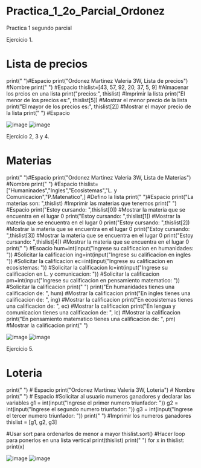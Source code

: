 # Practica_1_2o_Parcial_Ordonez
Practica 1 segundo parcial

Ejercicio 1.
# Lista de precios
print(" ")#Espacio
print("Ordonez Martinez Valeria 3W, Lista de precios") #Nombre
print(" ") #Espacio
thislist=[43, 57, 92, 20, 37, 5, 9] #Almacenar los prcios en una lista
print("precios:", thislist) #Imprimir la lista
print("El menor de los precios es:", thislist[5]) #Mostrar el menor precio de la lista
print("El mayor de los precios es:", thislist[2]) #Mostrar el mayor precio de la lista
print(" ") #Espacio

![image](https://github.com/user-attachments/assets/6bde1b8b-20ae-4423-b442-ebfea12380b3)
![image](https://github.com/user-attachments/assets/2ee54edb-4878-45c2-9ab8-6ad9c254b811)

Ejercicio 2, 3 y 4.
# Materias
print(" ")#Espacio
print("Ordonez Martinez Valeria 3W, Lista de Materias") #Nombre
print(" ") #Espacio
thislist=["Humaninades","Ingles","Ecosistemas","L. y Comunicacion","P.Matenatico",] #Defino la lista
print(" ")#Espacio
print("La materias son: ",thislist) #Imprimir las materias que tenemos
print(" ") #Espacio
print("Estoy cursando: ",thislist[0]) #Mostrar la materia que se encuentra en el lugar 0
print("Estoy cursando: ",thislist[1]) #Mostrar la materia que se encuentra en el lugar 0
print("Estoy cursando: ",thislist[2]) #Mostrar la materia que se encuentra en el lugar 0
print("Estoy cursando: ",thislist[3]) #Mostrar la materia que se encuentra en el lugar 0
print("Estoy cursando: ",thislist[4]) #Mostrar la materia que se encuentra en el lugar 0
print(" ") #Esoacio
hum=int(input("Ingrese su calificacion en humanidades: ")) #Solicitar la calificacion
ing=int(input("Ingrese su calificacion en ingles "))       #Solicitar la calificacion
ec=int(input("Ingrese su calificacion en ecosistemas: "))  #Solicitar la calificacion
lc=int(input("Ingrese su calificacion en L. y comunicacion: ")) #Solicitar la calificacion
pm=int(input("Ingrese su calificacion en pensamiento matematico: ")) #Solicitar la calificacion
print(" ")
print("En humanidades tienes una calificacion de: ", hum) #Mostrar la calificacion
print("En ingles tienes una calificacion de: ", ing)      #Mostrar la calificacion
print("En ecosistemas tienes una calificacion de: ", ec)  #Mostrar la calificacion
print("En lengua y comunicacion tienes una calificacion de: ", lc) #Mostrar la calificacion
print("En pensamiento matematico tienes una calificacion de: ", pm) #Mostrar la calificacion
print(" ")

![image](https://github.com/user-attachments/assets/e865c38b-0190-4062-975b-3b7c90f94d9c)
![image](https://github.com/user-attachments/assets/d3600604-a8c2-4ae5-9d5c-63669e126318)

Ejercicio 5.
# Loteria
print(" ")  # Espacio
print("Ordonez Martinez Valeria 3W, Loteria")  # Nombre
print(" ")  # Espacio
#Solicitar al usuario numeros ganadores y declarar las variables
g1 = int(input("Ingrese el primer numero triunfador: "))
g2 = int(input("Ingrese el segundo numero triunfador: "))
g3 = int(input("Ingrese el tercer numero triunfador: "))
print(" ")
#Imprimir los numeros ganadores
thislist = [g1, g2, g3]

#Usar sort para ordenarlos de menor a mayor
thislist.sort() 
#Hacer loop para ponerlos en una lista vertical
print(thislist)
print(" ")
for x in thislist:
 print(x)  

![image](https://github.com/user-attachments/assets/35d2dd97-3ff4-4b0b-8178-269cf13eefb6)
![image](https://github.com/user-attachments/assets/11830644-a0fd-4b6e-8282-2eded4a906d6)












